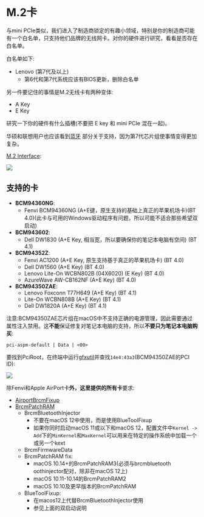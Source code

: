 # M.2卡

与mini PCIe类似，我们进入了制造商锁定的有趣小领域，特别是你的制造商可能有一个白名单，只支持他们品牌的无线网卡。对你的硬件进行研究，看看是否存在白名单。

白名单如下:

* Lenovo (第7代及以上)
  * 第6代和第7代系统应该有BIOS更新，删除白名单

另一件要记住的事情是M.2无线卡有两种变体:

* A Key
* E Key

研究一下你的硬件有什么插槽(不要把 E key 和 mini PCIe 混在一起)。

华硕和联想用户也应该看到[蓝牙](/misc/bluetooth.md) 部分关于支持，因为第7代芯片组使事情变得更加复杂。

[M.2 Interface](https://www.delock.de/infothek/M.2/M.2_e.html):

![](https://i.imgur.com/jBP1D3t.jpg)

## 支持的卡

* **BCM94360NG**:
  * Fenvi BCM94360NG (A+E键，原生支持的基础上真正的苹果机场卡)(BT 4.0)(此卡与可用的Windows驱动程序有问题，所以可能不适合那些希望双启动)
* **BCM943602**:
  * Dell DW1830 (A+E Key, 相当宽，所以要确保你的笔记本电脑有空间) (BT 4.1)
* **BCM94352Z**:
  * Fenvi AC1200 (A+E Key, 原生支持基于真正的苹果机场卡) (BT 4.0)
  * Dell DW1560 (A+E Key) (BT 4.0)
  * Lenovo Lite-On WCBN802B (04X6020) (E Key) (BT 4.0)
  * AzureWave AW-CB162NF (A+E Key) (BT 4.0)
* **BCM94350ZAE**:
  * Lenovo Foxconn T77H649 (A+E Key) (BT 4.1)
  * Lite-On WCBN808B (A+E Key) (BT 4.1)
  * Dell DW1820A (A+E Key) (BT 4.1)

注意:BCM94350ZAE芯片组在macOS中不支持正确的电源管理，因此需要通过属性注入禁用。这**不能**保证修复对笔记本电脑的支持，所以**不要只为笔记本电脑购买**:

```
pci-aspm-default | Data | <00>
```

要找到PciRoot，在终端中运行[gfxutil](https://github.com/acidanthera/gfxutil/releases)并查找`14e4:43a3`(BCM94350ZAE的PCI ID):

![](https://media.discordapp.net/attachments/456913818467958789/681959522432057363/Screen_Shot_2020-02-25_at_1.23.03_PM.png?width=1674&height=895)

除Fenvi和Apple AirPort卡**外，这里提供的所有卡**要求:

* [AirportBrcmFixup](https://github.com/acidanthera/AirportBrcmFixup/releases)
* [BrcmPatchRAM](https://github.com/acidanthera/BrcmPatchRAM/releases)
  * BrcmBluetoothInjector
    * 不要在macOS 12中使用，而是使用BlueToolFixup
    * 如果你同时启动macOS 11或以下和macOS 12，配置文件中`Kernel -> Add`下的`MinKernel`和`MaxKernel`可以用来在特定的操作系统中加载一个或另一个kext
  * BrcmFirmwareData
  * BrcmPatchRAM fix:
    * macOS 10.14+的BrcmPatchRAM3(必须与brcmbluetooth oothinjector配对，除非在macOS 12上)
    * macOS 10.11-10.14的BrcmPatchRAM2
    * macOS 10.10及更早版本的BrcmPatchRAM
  * BlueToolFixup:
    * 在macos12上代替BrcmBluetoothInjector使用
    * 参见上面的双启动说明
